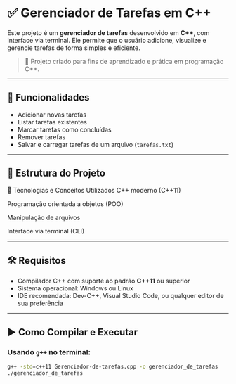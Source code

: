 # ✅ Gerenciador de Tarefas em C++

Este projeto é um **gerenciador de tarefas** desenvolvido em **C++**, com interface via terminal. Ele permite que o usuário adicione, visualize e gerencie tarefas de forma simples e eficiente.

> 📌 Projeto criado para fins de aprendizado e prática em programação C++.

---


## 🔧 Funcionalidades

- Adicionar novas tarefas
- Listar tarefas existentes
- Marcar tarefas como concluídas
- Remover tarefas
- Salvar e carregar tarefas de um arquivo (`tarefas.txt`)

---

## 📁 Estrutura do Projeto

📌 Tecnologias e Conceitos Utilizados
C++ moderno (C++11)

Programação orientada a objetos (POO)

Manipulação de arquivos

Interface via terminal (CLI)

---

## 🛠️ Requisitos

- Compilador C++ com suporte ao padrão **C++11** ou superior
- Sistema operacional: Windows ou Linux
- IDE recomendada: Dev-C++, Visual Studio Code, ou qualquer editor de sua preferência

---

## ▶️ Como Compilar e Executar

### Usando `g++` no terminal:

```bash
g++ -std=c++11 Gerenciador-de-tarefas.cpp -o gerenciador_de_tarefas
./gerenciador_de_tarefas

